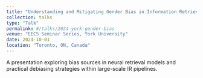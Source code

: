 ```yaml
---
title: "Understanding and Mitigating Gender Bias in Information Retrieval Systems"
collection: talks
type: "Talk"
permalink: #/talks/2024-york-gender-bias
venue: "EECS Seminar Series, York University"
date: 2024-10-01
location: "Toronto, ON, Canada"
---
```

A presentation exploring bias sources in neural retrieval models and practical debiasing strategies within large-scale IR pipelines.
